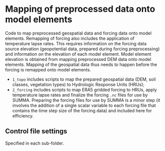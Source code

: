 # Mapping of preprocessed data onto model elements
Code to map preprocessed geospatial data and forcing data onto model elements. Remapping of forcing also includes the application of temperature lapse rates. This requires information on the forcing data source elevation (geopotential data, prepared during forcing preprocessing) and information on the elevation of each model element. Model element elevation is obtained from mapping preprocessed DEM data onto model elements. Mapping of the geospatial data thus needs to happen before the forcing is remapped onto model elements.

- `1_topo` includes scripts to map the prepared geospatial data (DEM, soil classes, vegetation types) to Hydrologic Response Units (HRUs);
- `2_forcing` includes scripts to map ERA5 gridded forcing to HRUs, apply temperature lapse rates and finalize the forcing `.nc` files for use by SUMMA. Preparing the forcing files for use by SUMMA is a minor step (it involves the addition of a single scalar variable to each forcing file that contains the time step size of the forcing data) and included here for efficiency. 

## Control file settings
Specified in each sub-folder.
